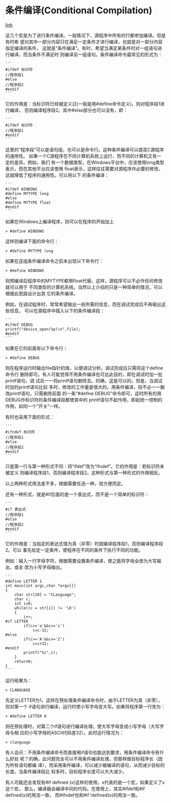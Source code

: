 # 条件编译(Conditional Compilation)

[link](https://baike.baidu.com/item/%23ifdef/2834634)

这几个宏是为了进行条件编译。一般情况下，源程序中所有的行都参加编译。但是有时希
望对其中一部分内容只在满足一定条件才进行编译，也就是对一部分内容指定编译的条件，
这就是“条件编译”。有时，希望当满足某条件时对一组语句进行编译，而当条件不满足时
则编译另一组语句。条件编译命令最常见的形式为：

    ```
    #ifdef 标识符
    //程序段1
    #else
    //程序段2
    #endif
    ```

它的作用是：当标识符已经被定义过(一般是用#define命令定义)，则对程序段1进行编译，
否则编译程序段2。其中#else部分也可以没有，即：

    ```
    #ifdef 标识符
    //程序段1
    #endif
    ```

这里的“程序段”可以是语句组，也可以是命令行。这种条件编译可以提高C源程序的通用性。
如果一个C源程序在不同计算机系统上运行，而不同的计算机又有一定的差异。例如，我们
有一个数据类型，在Windows平台中，应该使用long类型表示，而在其他平台应该使用
float表示，这样往往需要对源程序作必要的修改，这就降低了程序的通用性。可以用以下
的条件编译：

    ```
    #ifdef WINDOWS
    #define MYTYPE long
    #else
    #define MYTYPE float
    #endif
    ```

如果在Windows上编译程序，则可以在程序的开始加上

    > #define WINDOWS

这样则编译下面的命令行：

    > #define MYTYPE long

如果在这组条件编译命令之前未出现以下命令行：

    > #define WINDOWS

则预编译后程序中的MYTYPE都用float代替。这样，源程序可以不必作任何修改就可以用于
不同类型的计算机系统。当然以上介绍的只是一种简单的情况，可以根据此思路设计出其
它的条件编译。

例如，在调试程序时，常常希望输出一些所需的信息，而在调试完成后不再输出这些信息。
可以在源程序中插入以下的条件编译段：

    ```
    #ifdef DEBUG
    printf("device_open(%p)\n",file);
    #endif
    ```

如果在它的前面有以下命令行：

    > #define DEBUG

则在程序运行时输出file指针的值，以便调试分析。调试完成后只需将这个define命令行
删除即可。有人可能觉得不用条件编译也可达此目的，即在调试时加一批printf语句，调
试后一一将printf语句删除去。的确，这是可以的。但是，当调试时加的printf语句比较
多时，修改的工作量是很大的。用条件编译，则不必一一删改printf语句，只需删除前面
的一条“#define DEBUG”命令即可，这时所有的用DEBUG作标识符的条件编译段都使其中的
printf语句不起作用，即起统一控制的作用，如同一个“开关”一样。

有时也采用下面的形式：

    ```
    #ifndef 标识符
    //程序段1
    #else
    //程序段2
    #endif
    ```

只是第一行与第一种形式不同：将“ifdef”改为“ifndef”。它的作用是：若标识符未被定义
则编译程序段1，否则编译程序段2。这种形式与第一种形式的作用相反。

以上两种形式用法差不多，根据需要任选一种，视方便而定。

还有一种形式，就是#if后面的是一个表达式，而不是一个简单的标识符：

    ```
    #if 表达式
    //程序段1
    #else
    //程序段2
    #endif
    ```

它的作用是：当指定的表达式值为真（非零）时就编译程序段1，否则编译程序段2。可以
事先给定一定条件，使程序在不同的条件下执行不同的功能。

例如：输入一行字母字符，根据需要设置条件编译，使之能将字母全改为大写输出，或全
改为小写字母输出。


    ```
    #define LETTER 1
    int main(int argc,char *argv[])
    {
        char str[20] = "CLanguage";
        char c;
        int i=0;
        while((c = str[i]) != '\0')
        {
            i++;
    #if LETTER
            if(c>='a'&&c<='z')
                c=c-32;
    #else
            if(c>='A'&&c<='Z')
                c=c+32;
    #endif
            printf("%c",c);
        }
        return0;
    }
    ```

运行结果为：

    > CLANGUAGE

先定义LETTER为1，这样在预处理条件编译命令时，由于LETTER为真（非零），则对第一个
if语句进行编译，运行时使小写字母变大写。如果将程序第一行改为：

    > #define LETTER 0

则在预处理时，对第二个if语句进行编译处理，使大写字母变成小写字母（大写字母与相
应的小写字母的ASCII代码差32）。此时运行情况为：

    > clanguage

有人会问：不用条件编译命令而直接用if语句也能达到要求，用条件编译命令有什么好处
呢？的确，此问题完全可以不用条件编译处理，但那样做目标程序长（因为所有语句都编
译），而采用条件编译，可以减少被编译的语句，从而减少目标的长度。当条件编译段比
较多时，目标程序长度可以大大减少。

有人可能还会发现有#if defined (x)这样的使用，x代表的是一个宏，如果定义了x这个宏，
那么，编译器会编译中间的代码。在使用上，其实#ifdef和#if defined(x)的用法一致，
而#ifndef也和#if !defined(x)的用法一致。
